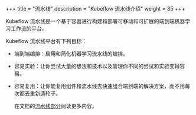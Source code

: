 +++
title = "流水线"
description = "Kubeflow 流水线介绍"
weight = 35
+++

Kubeflow 流水线是一个基于容器进行构建和部署可移动和可扩展的端到端机器学习工作流的平台。

Kubeflow 流水线平台有下列目标：

* 端到端编排：启用和简化机器学习流水线的编排。
* 容易实验：让你尝试大量的想法和技术以及管理你不同的尝试和实验变得容易。
* 容易复用：让你能复用组件和流水线去快速组合端到端的解决方案，而不用每次都去重新造轮子。

  在文档的[流水线部分](/docs/pipelines/pipelines-overview)阅读更多内容。
